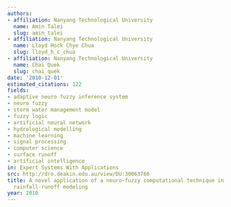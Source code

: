 ```yaml
---
authors:
- affiliation: Nanyang Technological University
  name: Amin Talei
  slug: amin_talei
- affiliation: Nanyang Technological University
  name: Lloyd Hock Chye Chua
  slug: lloyd_h_c_chua
- affiliation: Nanyang Technological University
  name: Chai Quek
  slug: chai_quek
date: '2010-12-01'
estimated_citations: 122
fields:
- adaptive neuro fuzzy inference system
- neuro fuzzy
- storm water management model
- fuzzy logic
- artificial neural network
- hydrological modelling
- machine learning
- signal processing
- computer science
- surface runoff
- artificial intelligence
in: Expert Systems With Applications
src: http://dro.deakin.edu.au/view/DU:30063766
title: A novel application of a neuro-fuzzy computational technique in event-based
  rainfall-runoff modeling
year: 2010
---
```

